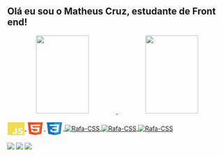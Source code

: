 
## Olá eu sou o Matheus Cruz, estudante de Front end!
<div align="center">
  <a href="https://github.com/matheusw33">
  <img height="180em" width="49%" src="https://github-readme-stats.vercel.app/api?username=matheusw33&show_icons=true&theme=dracula&include_all_commits=true&count_private=true"/>
  <img height="180em" width="49%"  src="https://github-readme-stats.vercel.app/api/top-langs/?username=matheusw33&layout=compact&langs_count=7&theme=dracula"/>    
</div>
  
<div style="display: inline_block"><br>
  <img align="center" alt="Rafa-Js" height="30" width="40" src="https://raw.githubusercontent.com/devicons/devicon/master/icons/javascript/javascript-plain.svg">
  <img align="center" alt="Rafa-HTML" height="30" width="40" src="https://raw.githubusercontent.com/devicons/devicon/master/icons/html5/html5-original.svg">
  <img align="center" alt="Rafa-CSS" height="30" width="40" src="https://raw.githubusercontent.com/devicons/devicon/master/icons/css3/css3-original.svg">
  <img align="center" alt="Rafa-CSS" height="35" width="40" src="https://img.icons8.com/color/48/000000/sass.png"/>
  <img align="center" alt="Rafa-CSS" height="35" width="40"  src="https://img.icons8.com/material-rounded/24/ffffff/github.png"/>
  <img align="center" alt="Rafa-CSS" height="35" width="40"  src="https://img.icons8.com/color/48/000000/bootstrap.png"/>
</div>
  
  <div>   
    <br>
  <a href="https://instagram.com/rlxmts" target="_blank"><img src="https://img.shields.io/badge/-Instagram-%23E4405F?style=for-the-badge&logo=instagram&logoColor=white" target="_blank"></a>
  <a href = "mailto:matheusw3314@gmail.com"><img src="https://img.shields.io/badge/-Gmail-%23333?style=for-the-badge&logo=gmail&logoColor=white" target="_blank"></a>
  <a href="https://www.linkedin.com/in/matheuscruzw16" target="_blank"><img src="https://img.shields.io/badge/-LinkedIn-%230077B5?style=for-the-badge&logo=linkedin&logoColor=white" target="_blank"></a> 
 
</div>
